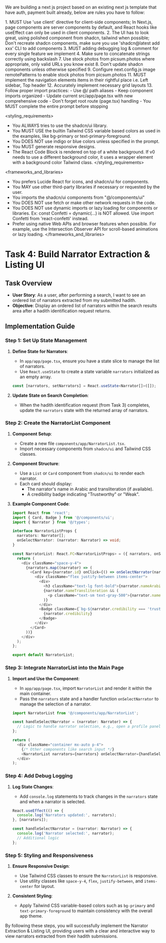 We are building a next js project based on an existing next js template that have auth, payment built already, below are rules you have to follow:

<frontend rules>
1. MUST Use 'use client' directive for client-side components; In Next.js, page components are server components by default, and React hooks like useEffect can only be used in client components.
2. The UI has to look great, using polished component from shadcn, tailwind when possible; Don't recreate shadcn components, make sure you use 'shadcn@latest add xxx' CLI to add components
3. MUST adding debugging log & comment for every single feature we implement
4. Make sure to concatenate strings correctly using backslash
7. Use stock photos from picsum.photos where appropriate, only valid URLs you know exist
8. Don't update shadcn components unless otherwise specified
9. Configure next.config.js image remotePatterns to enable stock photos from picsum.photos
11. MUST implement the navigation elements items in their rightful place i.e. Left sidebar, Top header
12. Accurately implement necessary grid layouts
13. Follow proper import practices:
   - Use @/ path aliases
   - Keep component imports organized
   - Update current src/app/page.tsx with new comprehensive code
   - Don't forget root route (page.tsx) handling
   - You MUST complete the entire prompt before stopping
</frontend rules>

<styling_requirements>
- You ALWAYS tries to use the shadcn/ui library.
- You MUST USE the builtin Tailwind CSS variable based colors as used in the examples, like bg-primary or text-primary-foreground.
- You DOES NOT use indigo or blue colors unless specified in the prompt.
- You MUST generate responsive designs.
- The React Code Block is rendered on top of a white background. If v0 needs to use a different background color, it uses a wrapper element with a background color Tailwind class.
</styling_requirements>

<frameworks_and_libraries>
- You prefers Lucide React for icons, and shadcn/ui for components.
- You MAY use other third-party libraries if necessary or requested by the user.
- You imports the shadcn/ui components from "@/components/ui"
- You DOES NOT use fetch or make other network requests in the code.
- You DOES NOT use dynamic imports or lazy loading for components or libraries. Ex: const Confetti = dynamic(...) is NOT allowed. Use import Confetti from 'react-confetti' instead.
- Prefer using native Web APIs and browser features when possible. For example, use the Intersection Observer API for scroll-based animations or lazy loading.
</frameworks_and_libraries>

# Task 4: Build Narrator Extraction & Listing UI

## Task Overview
- **User Story**: As a user, after performing a search, I want to see an ordered list of narrators extracted from my submitted hadith.
- **Objective**: Display an ordered list of narrators within the search results area after a hadith identification request returns.

## Implementation Guide

### Step 1: Set Up State Management
1. **Define State for Narrators**:
   - In `app/app/page.tsx`, ensure you have a state slice to manage the list of narrators.
   - Use `React.useState` to create a state variable `narrators` initialized as an empty array.

   ```typescript
   const [narrators, setNarrators] = React.useState<Narrator[]>([]);
   ```

2. **Update State on Search Completion**:
   - When the hadith identification request (from Task 3) completes, update the `narrators` state with the returned array of narrators.

### Step 2: Create the NarratorList Component
1. **Component Setup**:
   - Create a new file `components/app/NarratorList.tsx`.
   - Import necessary components from `shadcn/ui` and Tailwind CSS classes.

2. **Component Structure**:
   - Use a `List` or `Card` component from `shadcn/ui` to render each narrator.
   - Each card should display:
     - The narrator's name in Arabic and transliteration (if available).
     - A credibility badge indicating "Trustworthy" or "Weak".

3. **Example Component Code**:
   ```typescript
   import React from 'react';
   import { Card, Badge } from '@/components/ui';
   import { Narrator } from '@/types';

   interface NarratorListProps {
     narrators: Narrator[];
     onSelectNarrator: (narrator: Narrator) => void;
   }

   const NarratorList: React.FC<NarratorListProps> = ({ narrators, onSelectNarrator }) => {
     return (
       <div className="space-y-4">
         {narrators.map((narrator) => (
           <Card key={narrator.id} onClick={() => onSelectNarrator(narrator)} className="cursor-pointer">
             <div className="flex justify-between items-center">
               <div>
                 <h3 className="text-lg font-bold">{narrator.nameArabic}</h3>
                 {narrator.nameTransliteration && (
                   <p className="text-sm text-gray-500">{narrator.nameTransliteration}</p>
                 )}
               </div>
               <Badge className={`bg-${narrator.credibility === 'trustworthy' ? 'green' : 'red'}-500`}>
                 {narrator.credibility}
               </Badge>
             </div>
           </Card>
         ))}
       </div>
     );
   };

   export default NarratorList;
   ```

### Step 3: Integrate NarratorList into the Main Page
1. **Import and Use the Component**:
   - In `app/app/page.tsx`, import `NarratorList` and render it within the main container.
   - Pass the `narrators` state and a handler function `onSelectNarrator` to manage the selection of a narrator.

   ```typescript
   import NarratorList from '@/components/app/NarratorList';

   const handleSelectNarrator = (narrator: Narrator) => {
     // Logic to handle narrator selection, e.g., open a profile panel
   };

   return (
     <div className="container mx-auto p-4">
       {/* Other components like search input */}
       <NarratorList narrators={narrators} onSelectNarrator={handleSelectNarrator} />
     </div>
   );
   ```

### Step 4: Add Debug Logging
1. **Log State Changes**:
   - Add `console.log` statements to track changes in the `narrators` state and when a narrator is selected.

   ```typescript
   React.useEffect(() => {
     console.log('Narrators updated:', narrators);
   }, [narrators]);

   const handleSelectNarrator = (narrator: Narrator) => {
     console.log('Narrator selected:', narrator);
     // Additional logic
   };
   ```

### Step 5: Styling and Responsiveness
1. **Ensure Responsive Design**:
   - Use Tailwind CSS classes to ensure the `NarratorList` is responsive.
   - Use utility classes like `space-y-4`, `flex`, `justify-between`, and `items-center` for layout.

2. **Consistent Styling**:
   - Apply Tailwind CSS variable-based colors such as `bg-primary` and `text-primary-foreground` to maintain consistency with the overall app theme.

By following these steps, you will successfully implement the Narrator Extraction & Listing UI, providing users with a clear and interactive way to view narrators extracted from their hadith submissions.